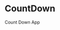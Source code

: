 # CountDown
 Count Down App
     
          
                                                    
                                                           
                                           
                         
               
     
    
     
 
